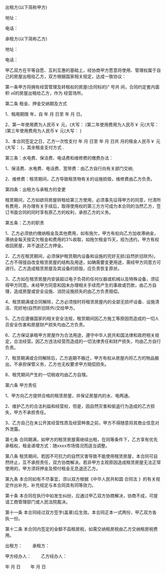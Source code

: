 
 


出租方(以下简称甲方)


地址：


电话：


承租方(以下简称乙方)


地址：


电话：


甲乙双方在平等自愿、互利互惠的基础上，经协商甲方愿意将使用、管理权属于自己的房屋出租给乙方，双方根据国家相关规定，达成一致协议：


第一条甲方将拥有经营管理及转租权的房屋(合同标的)“ 号共 间，合同约定套内面积 ㎡的房屋出租给乙方，作为 经营场所。


第二条 租金、押金交纳期及方式


1、租用期限 年，自 年 月 日至 年 月 日。


2、第一年使用费为人民币￥ 元，(大写： )第二年使用费用为人民币￥ 元(大写： )第三年使用费用为人民币￥ 元(大写： )


3、本合同签定之日，乙方一次性支付 年 月 日至 年 月 日共 月的租金人民币￥ 元(大写： )，其余租金支付方式 .


第三条：水电费、保洁费、电话费和维修费的缴费办法：


1、保洁费、水电费、电话费、宽带费：由乙方自行向有关部门交纳;


2、维修费：租赁期间，乙方导致租赁物有关的设施损毁，维修费由乙方负责。


第四条：出租方与承租方的变更


租赁期间，乙方如欲将房屋转租给第三方使用，必须事先征得甲方的同意，付清所有费用，并办理有关手续后，取得使用权的第三方方可成为本合同的当然乙方，签订书面合同的同时享有原乙方的权利，承担乙方的义务。


第五条：乙方的职责


1、乙方必须依约缴纳租金及其他费用，如有拖欠，甲方有权向乙方加收滞纳金，滞纳金每天按实欠租金和费用的3%收取，如拖欠租金15天，视为违约，甲方有权收回房屋，并不退还乙方押金。


2、乙方在租赁期间，必须保护租赁期内设备和设施的完好无损(自然折旧除外)，乙方不得擅自改变租赁房屋的结构及用途，如确需要变更用途，需经甲方同意方可进行。乙方造成租赁房屋及其设备的损毁，应负责恢复原状。


3、乙方如在租赁房屋内安装超过电子负荷的任何仪器或机械以及特殊设备，须征得甲方同意。未经甲方同意和因未办理相关手续而产生的事故或罚款，由乙方自理，造成房屋或安全设施、消防设施损失的由乙方负责赔偿。


4、租赁期满或合同解除，乙方必须按时将租赁房屋内的全部无损坏设备、设施清洁、完好地(自然折旧除外)交给甲方。


5、乙方应遵循国家的相关安全法规，租赁期间因乙方施工等原因而造成的一切人员安全伤害和房屋财产损失均由乙方负责。


6、乙方保证承租甲方房屋作为合法用途，遵守中华人民共和国法律和政府相关规定，合法经营。因乙方违法经营而造成的一切法律责任和财产损失，均由乙方自行负责。


7、租赁期满或合同解除后，乙方逾期不搬迁，甲方有权从房屋内将乙方的物品搬出，不承担保管义务，乙方也无权要求甲方赔偿损失。


8、租凭期间产生的一切税收均由乙方自理。


第六条 甲方责任


1、甲方向乙方提供合格的租赁房屋，并保证房屋内的水、电两通。


2、维护乙方的合法利益和经营权，但是，因自然灾害和偷盗行为造成的乙方损失，甲方不承担责任。


3、乙方自己在未公开其经营性质及经营种类之前，甲方不得随意将其商业信息对外泄露。


第七条 合同期满，如甲方的租赁房屋需继续出租，在同等条件下，乙方享有优先承租权，租金递增方式：随xxxx市场情况而适当调整。


第八条 租赁期间，若因不可抗力的自然灾害导致不能使用租赁房屋，本合同可自然终止，互不承担责任，双方协商解决。若非甲方主观原因造成租赁房屋无法正常使用的，甲方须将押金及预付租金无息退还乙方。


第九条 本合同如有不尽事宜，须以双方根据《中华人民共和国
合同法
》的有关规定作出补充，补充规定与本合同具有同等效力。


第十条 本合同在执行中如发生纠纷，应通过甲乙双方协商解决，协商不成，可提请工商管理部门或人民法院裁决。


第十一条 本合同经过双方签字(盖章)后生效。本合同正本一式两份，甲乙双方各执一份。


第十二条 本合同内签定的金额不函租房税，如需交纳租房税由乙方交纳租房税费用。


出租方： 　　承租方：


甲方经办人：　　 乙方经办人：


年 月 日　　 年 月 日
 


 

 
 
 
 
 
  


  
 

  


  


  
 
 
 
 

